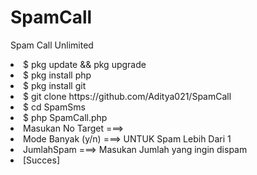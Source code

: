 # SpamCall
Spam Call Unlimited
<li>$ pkg update && pkg upgrade
<li>$ pkg install php
<li>$ pkg install git
<li>$ git clone https://github.com/Aditya021/SpamCall
<li>$ cd SpamSms
<li>$ php SpamCall.php
<li> Masukan No Target ===> 
<li> Mode Banyak (y/n) ===> UNTUK Spam Lebih Dari 1
<li> JumlahSpam ===> Masukan Jumlah yang ingin dispam
<li> [Succes]
